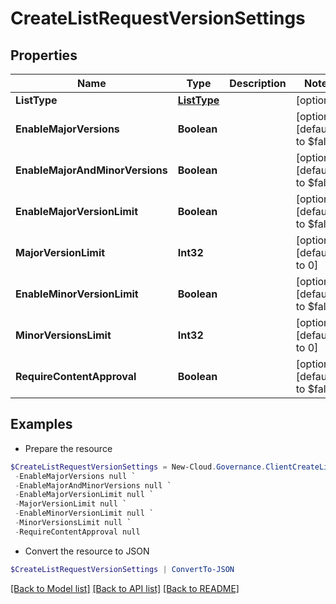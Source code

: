 # CreateListRequestVersionSettings
## Properties

Name | Type | Description | Notes
------------ | ------------- | ------------- | -------------
**ListType** | [**ListType**](ListType.md) |  | [optional] 
**EnableMajorVersions** | **Boolean** |  | [optional] [default to $false]
**EnableMajorAndMinorVersions** | **Boolean** |  | [optional] [default to $false]
**EnableMajorVersionLimit** | **Boolean** |  | [optional] [default to $false]
**MajorVersionLimit** | **Int32** |  | [optional] [default to 0]
**EnableMinorVersionLimit** | **Boolean** |  | [optional] [default to $false]
**MinorVersionsLimit** | **Int32** |  | [optional] [default to 0]
**RequireContentApproval** | **Boolean** |  | [optional] [default to $false]

## Examples

- Prepare the resource
```powershell
$CreateListRequestVersionSettings = New-Cloud.Governance.ClientCreateListRequestVersionSettings  -ListType null `
 -EnableMajorVersions null `
 -EnableMajorAndMinorVersions null `
 -EnableMajorVersionLimit null `
 -MajorVersionLimit null `
 -EnableMinorVersionLimit null `
 -MinorVersionsLimit null `
 -RequireContentApproval null
```

- Convert the resource to JSON
```powershell
$CreateListRequestVersionSettings | ConvertTo-JSON
```

[[Back to Model list]](../README.md#documentation-for-models) [[Back to API list]](../README.md#documentation-for-api-endpoints) [[Back to README]](../README.md)

